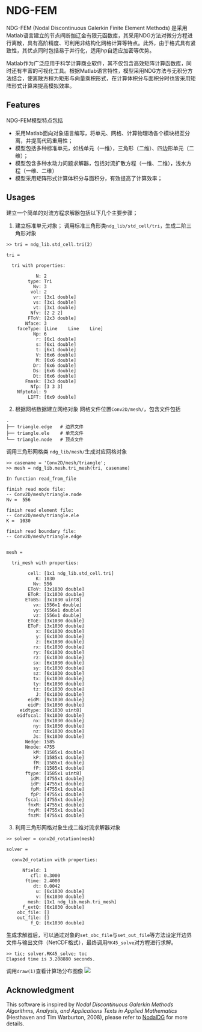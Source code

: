 # NDG-FEM

NDG-FEM (Nodal Discontinuous Galerkin Finite Element Methods) 是采用Matlab语言建立的节点间断伽辽金有限元函数库，其采用NDG方法对微分方程进行离散，具有高阶精度、可利用非结构化网格计算等特点。此外，由于格式具有紧致性，其优点同时包括易于并行化，适用hp自适应加密等优势。

Matlab作为广泛应用于科学计算商业软件，其不仅包含高效矩阵计算函数库，同时还有丰富的可视化工具。根据Matlab语言特性，模型采用NDG方法与无积分方法结合，使离散方程为矩形与向量乘积形式，在计算体积分与面积分时也皆采用矩阵形式计算来提高模拟效率。

## Features

NDG-FEM模型特点包括

* 采用Matlab面向对象语言编写，将单元、网格、计算物理场各个模块相互分离，并提高代码重用性；
* 模型包括多种标准单元，如线单元（一维），三角形（二维）、四边形单元（二维）；
* 模型包含多种水动力问题求解器，包括对流扩散方程（一维、二维），浅水方程（一维、二维）
* 模型采用矩阵形式计算体积分与面积分，有效提高了计算效率；

## Usages

建立一个简单的对流方程求解器包括以下几个主要步骤；

1. 建立标准单元对象；
调用标准三角形类`ndg_lib/std_cell/tri`，生成二阶三角形对象
```
>> tri = ndg_lib.std_cell.tri(2)

tri =

  tri with properties:

           N: 2
        type: Tri
          Nv: 3
         vol: 2
          vr: [3x1 double]
          vs: [3x1 double]
          vt: [3x1 double]
         Nfv: [2 2 2]
        FToV: [2x3 double]
       Nface: 3
    faceType: [Line    Line    Line]
          Np: 6
           r: [6x1 double]
           s: [6x1 double]
           t: [6x1 double]
           V: [6x6 double]
           M: [6x6 double]
          Dr: [6x6 double]
          Ds: [6x6 double]
          Dt: [6x6 double]
       Fmask: [3x3 double]
         Nfp: [3 3 3]
    Nfptotal: 9
        LIFT: [6x9 double]
```
2. 根据网格数据建立网格对象
网格文件位置`Conv2D/mesh/`，包含文件包括
```
.
├── triangle.edge   # 边界文件
├── triangle.ele    # 单元文件
└── triangle.node   # 顶点文件
```
调用三角形网格类 `ndg_lib/mesh/`生成对应网格对象
```
>> casename = 'Conv2D/mesh/triangle';
>> mesh = ndg_lib.mesh.tri_mesh(tri, casename)

In function read_from_file

finish read node file:
-- Conv2D/mesh/triangle.node
Nv =  556

finish read element file:
-- Conv2D/mesh/triangle.ele
K =  1030

finish read boundary file:
-- Conv2D/mesh/triangle.edge


mesh =

  tri_mesh with properties:

        cell: [1x1 ndg_lib.std_cell.tri]
           K: 1030
          Nv: 556
        EToV: [3x1030 double]
        EToR: [1x1030 double]
       EToBS: [3x1030 uint8]
          vx: [556x1 double]
          vy: [556x1 double]
          vz: [556x1 double]
        EToE: [3x1030 double]
        EToF: [3x1030 double]
           x: [6x1030 double]
           y: [6x1030 double]
           z: [6x1030 double]
          rx: [6x1030 double]
          ry: [6x1030 double]
          rz: [6x1030 double]
          sx: [6x1030 double]
          sy: [6x1030 double]
          sz: [6x1030 double]
          tx: [6x1030 double]
          ty: [6x1030 double]
          tz: [6x1030 double]
           J: [6x1030 double]
        eidM: [9x1030 double]
        eidP: [9x1030 double]
     eidtype: [9x1030 uint8]
    eidfscal: [9x1030 double]
          nx: [9x1030 double]
          ny: [9x1030 double]
          nz: [9x1030 double]
          Js: [9x1030 double]
       Nedge: 1585
       Nnode: 4755
          kM: [1585x1 double]
          kP: [1585x1 double]
          fM: [1585x1 double]
          fP: [1585x1 double]
       ftype: [1585x1 uint8]
         idM: [4755x1 double]
         idP: [4755x1 double]
         fpM: [4755x1 double]
         fpP: [4755x1 double]
       fscal: [4755x1 double]
        fnxM: [4755x1 double]
        fnyM: [4755x1 double]
        fnzM: [4755x1 double]
```
3. 利用三角形网格对象生成二维对流求解器对象
```
>> solver = conv2d_rotation(mesh)

solver =

  conv2d_rotation with properties:

      Nfield: 1
         cfl: 0.3000
       ftime: 2.4000
          dt: 0.0042
           u: [6x1030 double]
           v: [6x1030 double]
        mesh: [1x1 ndg_lib.mesh.tri_mesh]
      f_extQ: [6x1030 double]
    obc_file: []
    out_file: []
         f_Q: [6x1030 double]
```
生成求解器后，可以通过对象的`set_obc_file`与`set_out_file`等方法设定开边界文件与输出文件（NetCDF格式），最终调用`RK45_solve`对方程进行求解。
```
>> tic; solver.RK45_solve; toc
Elapsed time is 3.208880 seconds.
```
调用`draw(1)`查看计算场分布图像
![](http://ww1.sinaimg.cn/large/7a1c18a8ly1ffhvpuqo39j21st1cm7cp.jpg)

## Acknowledgment

This software is inspired by _Nodal Discontinuous Galerkin Methods Algorithms, Analysis, and Applications Texts in Applied Mathematics_ (Hesthaven and Tim Warburton, 2008), please refer to [NodalDG](http://www.caam.rice.edu/~timwar/Book/NodalDG.html) for more details.
